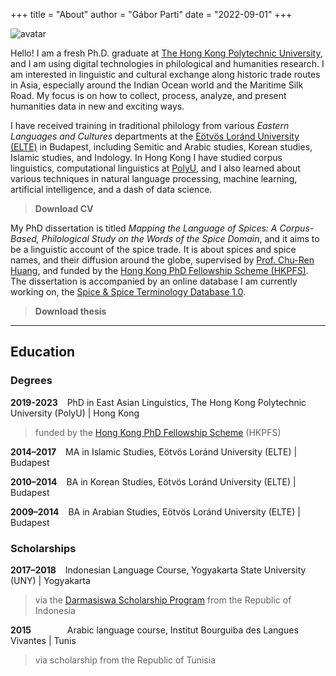 +++
title = "About"
author = "Gábor Parti"
date = "2022-09-01"
+++

<div class="avatar"><img src="/images/avatar.jpg" alt="avatar"></div>

Hello! I am a fresh Ph.D. graduate at [The Hong Kong Polytechnic University](https://www.polyu.edu.hk/), and I am using digital technologies in philological and humanities research. I am interested in linguistic and cultural exchange along historic trade routes in Asia, especially around the Indian Ocean world and the Maritime Silk Road. My focus is on how to collect, process, analyze, and present humanities data in new and exciting ways.

I have received training in traditional philology from various *Eastern Languages and Cultures* departments at the [Eötvös Loránd University (ELTE)](https://www.btk.elte.hu/en/) in Budapest, including Semitic and Arabic studies, Korean studies, Islamic studies, and Indology. In Hong Kong I have studied corpus linguistics, computational linguistics at [PolyU](https://www.polyu.edu.hk/cbs/study/research-postgraduate-programme/phd-or-mphil-study), and I also learned about various techniques in natural language processing, machine learning, artificial intelligence, and a dash of data science.

> **Download CV [<i class="fa fa-file-pdf-o" aria-hidden="true"></i>](/files/cv.pdf "Open/download Curriculum Vitae.")**

My PhD dissertation is titled *Mapping the Language of Spices: A Corpus-Based, Philological Study on the Words of the Spice Domain*, and it aims to be a linguistic account of the spice trade. It is about spices and spice names, and their diffusion around the globe, supervised by [Prof. Chu-Ren Huang](http://www.churenhuang.com/), and funded by the [Hong Kong PhD Fellowship Scheme (HKPFS)](https://cerg1.ugc.edu.hk/hkpfs/index.html). The dissertation is accompanied by an online database I am currently working on, the [Spice & Spice Terminology Database 1.0](https://partigabor.github.io/spice/).

> **Download thesis [<i class="fa fa-file-pdf-o" aria-hidden="true"></i>](/files/partigabor-phd-thesis-final-20230303.pdf "Download thesis document.")**

<!-- Update the Department of Linguistics and Language Sciences -->

***

## Education

### Degrees

**2019-2023** &ensp; PhD in East Asian Linguistics, The Hong Kong Polytechnic University (PolyU) | Hong Kong

>funded by the [Hong Kong PhD Fellowship Scheme](https://cerg1.ugc.edu.hk/hkpfs/index.html) (HKPFS)

**2014–2017** &ensp; MA in Islamic Studies, Eötvös Loránd University (ELTE) | Budapest

**2010–2014** &ensp; BA in Korean Studies, Eötvös Loránd University (ELTE) | Budapest

**2009–2014** &ensp; BA in Arabian Studies, Eötvös Loránd University (ELTE) | Budapest

### Scholarships

**2017–2018** &ensp; Indonesian Language Course, Yogyakarta State University (UNY) | Yogyakarta

>via the [Darmasiswa Scholarship Program](https://darmasiswa.kemdikbud.go.id/) from the Republic of Indonesia

**2015** &emsp; &emsp; &emsp; Arabic language course, Institut Bourguiba des Langues Vivantes | Tunis

>via scholarship from the Republic of Tunisia

<!-- {{< tabgroup >}}
  {{< tab name="Hello" >}}
  Hello World!
  {{< /tab >}}

  {{< tab name="Goodbye" >}}
  Goodbye Everybody!
  {{< /tab >}}
{{< /tabgroup >}} -->
